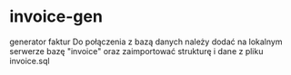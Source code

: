 # invoice-gen
generator faktur
Do połączenia z bazą danych należy dodać na lokalnym serwerze bazę "invoice" oraz zaimportować strukturę i dane z pliku invoice.sql

